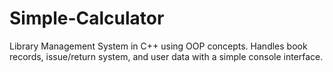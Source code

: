 # Simple-Calculator
Library Management System in C++ using OOP concepts. Handles book records, issue/return system, and user data with a simple console interface.
